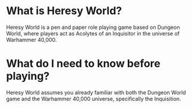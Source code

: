 # What is Heresy World?
Heresy World is a pen and paper role playing game based on Dungeon World, where players act as Acolytes of an Inquisitor in the universe of Warhammer 40,000.

# What do I need to know before playing?
Heresy World assumes you already familiar with both the Dungeon World game and the Warhammer 40,000 universe, specifically the Inquisition.
